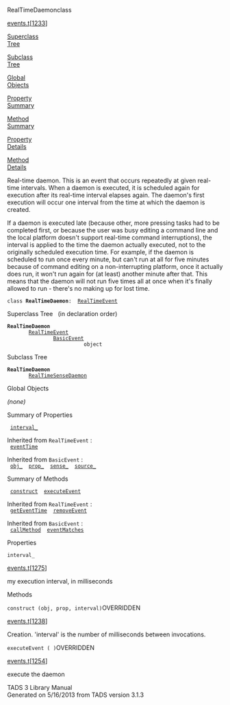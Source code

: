 <span class="title">RealTimeDaemon</span><span class="type">class</span>

[events.t](../file/events.t.html)\[[1233](../source/events.t.html#1233)\]

[Superclass  
Tree](#_SuperClassTree_)

[Subclass  
Tree](#_SubClassTree_)

[Global  
Objects](#_ObjectSummary_)

[Property  
Summary](#_PropSummary_)

[Method  
Summary](#_MethodSummary_)

[Property  
Details](#_Properties_)

[Method  
Details](#_Methods_)

<div class="fdesc">

Real-time daemon. This is an event that occurs repeatedly at given
real-time intervals. When a daemon is executed, it is scheduled again
for execution after its real-time interval elapses again. The daemon's
first execution will occur one interval from the time at which the
daemon is created.

If a daemon is executed late (because other, more pressing tasks had to
be completed first, or because the user was busy editing a command line
and the local platform doesn't support real-time command interruptions),
the interval is applied to the time the daemon actually executed, not to
the originally scheduled execution time. For example, if the daemon is
scheduled to run once every minute, but can't run at all for five
minutes because of command editing on a non-interrupting platform, once
it actually does run, it won't run again for (at least) another minute
after that. This means that the daemon will not run five times all at
once when it's finally allowed to run - there's no making up for lost
time.

`class `**`RealTimeDaemon`**` :   `[`RealTimeEvent`](../object/RealTimeEvent.html)

</div>

<span id="_SuperClassTree_"></span>

<div class="mjhd">

<span class="hdln">Superclass Tree</span>   (in declaration order)

</div>

**`RealTimeDaemon`**  
`         `[`RealTimeEvent`](../object/RealTimeEvent.html)  
`                 `[`BasicEvent`](../object/BasicEvent.html)  
`                         object`  
<span id="_SubClassTree_"></span>

<div class="mjhd">

<span class="hdln">Subclass Tree</span>  

</div>

**`RealTimeDaemon`**  
`         `[`RealTimeSenseDaemon`](../object/RealTimeSenseDaemon.html)  
<span id="_ObjectSummary_"></span>

<div class="mjhd">

<span class="hdln">Global Objects</span>  

</div>

*(none)* <span id="_PropSummary_"></span>

<div class="mjhd">

<span class="hdln">Summary of Properties</span>  

</div>

` `[`interval_`](#interval_)`  `

Inherited from `RealTimeEvent` :  
` `[`eventTime`](../object/RealTimeEvent.html#eventTime)`  `

Inherited from `BasicEvent` :  
` `[`obj_`](../object/BasicEvent.html#obj_)`  `[`prop_`](../object/BasicEvent.html#prop_)`  `[`sense_`](../object/BasicEvent.html#sense_)`  `[`source_`](../object/BasicEvent.html#source_)`  `

<span id="_MethodSummary_"></span>

<div class="mjhd">

<span class="hdln">Summary of Methods</span>  

</div>

` `[`construct`](#construct)`  `[`executeEvent`](#executeEvent)`  `

Inherited from `RealTimeEvent` :  
` `[`getEventTime`](../object/RealTimeEvent.html#getEventTime)`  `[`removeEvent`](../object/RealTimeEvent.html#removeEvent)`  `

Inherited from `BasicEvent` :  
` `[`callMethod`](../object/BasicEvent.html#callMethod)`  `[`eventMatches`](../object/BasicEvent.html#eventMatches)`  `

<span id="_Properties_"></span>

<div class="mjhd">

<span class="hdln">Properties</span>  

</div>

<span id="interval_"></span>

`interval_`

[events.t](../file/events.t.html)\[[1275](../source/events.t.html#1275)\]

<div class="desc">

my execution interval, in milliseconds

</div>

<span id="_Methods_"></span>

<div class="mjhd">

<span class="hdln">Methods</span>  

</div>

<span id="construct"></span>

`construct (obj, prop, interval)`<span class="rem">OVERRIDDEN</span>

[events.t](../file/events.t.html)\[[1238](../source/events.t.html#1238)\]

<div class="desc">

Creation. 'interval' is the number of milliseconds between invocations.

</div>

<span id="executeEvent"></span>

`executeEvent ( )`<span class="rem">OVERRIDDEN</span>

[events.t](../file/events.t.html)\[[1254](../source/events.t.html#1254)\]

<div class="desc">

execute the daemon

</div>

<div class="ftr">

TADS 3 Library Manual  
Generated on 5/16/2013 from TADS version 3.1.3

</div>
